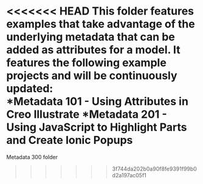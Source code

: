 <<<<<<< HEAD
This folder features examples that take advantage of the underlying metadata that can be added as attributes for a model. It features the following example projects and will be continuously updated:  
*Metadata 101 - Using Attributes in Creo Illustrate
*Metadata 201 - Using JavaScript to Highlight Parts and Create Ionic Popups
=======
Metadata 300 folder
>>>>>>> 3f744da202b0a90f8fe9391f99b0d2a197ac05f1
